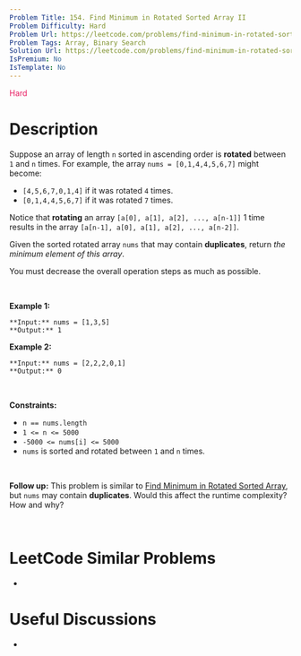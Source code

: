 ```yaml
---
Problem Title: 154. Find Minimum in Rotated Sorted Array II
Problem Difficulty: Hard
Problem Url: https://leetcode.com/problems/find-minimum-in-rotated-sorted-array-ii/
Problem Tags: Array, Binary Search
Solution Url: https://leetcode.com/problems/find-minimum-in-rotated-sorted-array-ii/solution/
IsPremium: No
IsTemplate: No
---
```


<span style="color: rgb(233, 30, 99);">Hard</span>

# Description

Suppose an array of length `n` sorted in ascending order is **rotated** between `1` and `n` times. For example, the array `nums = [0,1,4,4,5,6,7]` might become:


* `[4,5,6,7,0,1,4]` if it was rotated `4` times.
* `[0,1,4,4,5,6,7]` if it was rotated `7` times.


Notice that **rotating** an array `[a[0], a[1], a[2], ..., a[n-1]]` 1 time results in the array `[a[n-1], a[0], a[1], a[2], ..., a[n-2]]`.


Given the sorted rotated array `nums` that may contain **duplicates**, return *the minimum element of this array*.


You must decrease the overall operation steps as much as possible.


 


**Example 1:**



```
**Input:** nums = [1,3,5]
**Output:** 1

```
**Example 2:**



```
**Input:** nums = [2,2,2,0,1]
**Output:** 0

```

 


**Constraints:**


* `n == nums.length`
* `1 <= n <= 5000`
* `-5000 <= nums[i] <= 5000`
* `nums` is sorted and rotated between `1` and `n` times.


 


**Follow up:** This problem is similar to [Find Minimum in Rotated Sorted Array](https://leetcode.com/problems/find-minimum-in-rotated-sorted-array/description/), but `nums` may contain **duplicates**. Would this affect the runtime complexity? How and why?


 




# LeetCode Similar Problems

- []()

# Useful Discussions

- []()
